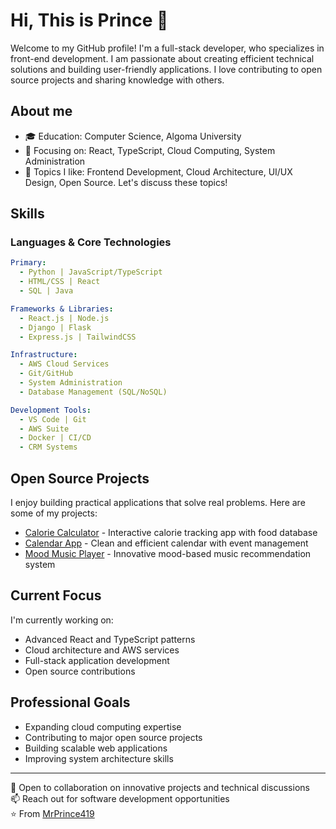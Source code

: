 # Hi, This is Prince 👋

Welcome to my GitHub profile! I'm a full-stack developer, who specializes in front-end development. I am passionate about creating efficient technical solutions and building user-friendly applications. I love contributing to open source projects and sharing knowledge with others.

## About me
- 🎓 Education: Computer Science, Algoma University
- 🌱 Focusing on: React, TypeScript, Cloud Computing, System Administration
- 💬 Topics I like: Frontend Development, Cloud Architecture, UI/UX Design, Open Source. Let's discuss these topics!

## Skills

### Languages & Core Technologies
```yaml
Primary:
  - Python | JavaScript/TypeScript
  - HTML/CSS | React
  - SQL | Java

Frameworks & Libraries:
  - React.js | Node.js
  - Django | Flask
  - Express.js | TailwindCSS

Infrastructure:
  - AWS Cloud Services
  - Git/GitHub
  - System Administration
  - Database Management (SQL/NoSQL)

Development Tools:
  - VS Code | Git
  - AWS Suite
  - Docker | CI/CD
  - CRM Systems
```

## Open Source Projects
I enjoy building practical applications that solve real problems. Here are some of my projects:

- [Calorie Calculator](https://github.com/MrPrince419/calorie-calculator-app) - Interactive calorie tracking app with food database
- [Calendar App](https://github.com/MrPrince419/calender-app) - Clean and efficient calendar with event management
- [Mood Music Player](https://github.com/MrPrince419/mood-based-music-player) - Innovative mood-based music recommendation system

## Current Focus
I'm currently working on:
- Advanced React and TypeScript patterns
- Cloud architecture and AWS services
- Full-stack application development
- Open source contributions

## Professional Goals
- Expanding cloud computing expertise
- Contributing to major open source projects
- Building scalable web applications
- Improving system architecture skills

---
💼 Open to collaboration on innovative projects and technical discussions  
📫 Reach out for software development opportunities  
⭐️ From [MrPrince419](https://github.com/MrPrince419)
